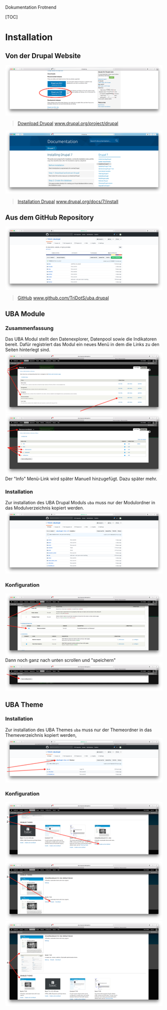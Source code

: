 Dokumentation Frotnend

[TOC]

# Installation
## Von der Drupal Website
![](https://raw.githubusercontent.com/TriDotS/uba.drupal/master/doku/Bildschirmfoto%202018-06-20%20um%2011.26.26.png)

> [Download Drupal](https://www.drupal.org/project/drupal) www.drupal.org/project/drupal

![](https://raw.githubusercontent.com/TriDotS/uba.drupal/master/doku/Bildschirmfoto%202018-06-20%20um%2011.30.38.png)

>[Installation Drupal](https://www.drupal.org/docs/7/install) www.drupal.org/docs/7/install

## Aus dem GitHub Repository

![](https://raw.githubusercontent.com/TriDotS/uba.drupal/master/doku/Bildschirmfoto%202018-06-20%20um%2011.38.46.png)

>[GitHub](https://github.com/TriDotS/uba.drupal) www.github.com/TriDotS/uba.drupal































































## UBA Module

### Zusammenfassung
Das UBA Modul stellt den Datenexplorer, Datenpool sowie die Indikatoren bereit.
Dafür registriert das Modul ein neues Menü in dem die Links zu den Seiten hinterlegt sind.
![](https://raw.githubusercontent.com/TriDotS/uba.drupal/master/doku/Bildschirmfoto%202018-06-20%20um%2013.45.47.png)
![](https://github.com/TriDotS/uba.drupal/raw/master/doku/Bildschirmfoto%202018-06-20%20um%2013.45.56.png)
Der "Info" Menü-Link wird später Manuell hinzugefügt. Dazu später mehr.


### Installation
Zur installation des UBA Drupal Moduls `uba` muss nur der Modulordner in das Modulverzeichnis kopiert werden.
![](https://raw.githubusercontent.com/TriDotS/uba.drupal/master/doku/Bildschirmfoto%202018-06-20%20um%2013.35.26.png)

### Konfiguration
![](https://raw.githubusercontent.com/TriDotS/uba.drupal/master/doku/Bildschirmfoto%202018-06-20%20um%2013.37.58.png)
Dann noch ganz nach unten scrollen und "speichern"
![](https://raw.githubusercontent.com/TriDotS/uba.drupal/master/doku/Bildschirmfoto%202018-06-20%20um%2013.41.27.png)


## UBA Theme

### Installation
Zur installation des UBA Themes `uba` muss nur der Themeordner in das Themeverzeichnis kopiert werden,
![](https://raw.githubusercontent.com/TriDotS/uba.drupal/master/doku/Bildschirmfoto%202018-06-20%20um%2013.59.00.png)

### Konfiguration
![](https://github.com/TriDotS/uba.drupal/raw/master/doku/Bildschirmfoto%202018-06-20%20um%2013.52.26.png)
![](https://github.com/TriDotS/uba.drupal/raw/master/doku/Bildschirmfoto%202018-06-20%20um%2013.52.42.png)
![](https://github.com/TriDotS/uba.drupal/raw/master/doku/Bildschirmfoto%202018-06-20%20um%2013.53.07.png)
